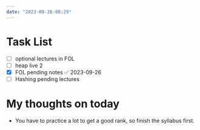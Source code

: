 ```yaml
---
date: "2023-09-26-08:29"
---
```


# Task List

- [ ] optional lectures in FOL
- [ ] heap live 2
- [x] FOL pending notes ✅ 2023-09-26
- [ ] Hashing pending lectures

# My thoughts on today
- You have to practice a lot to get a good rank, so finish the syllabus first. 


